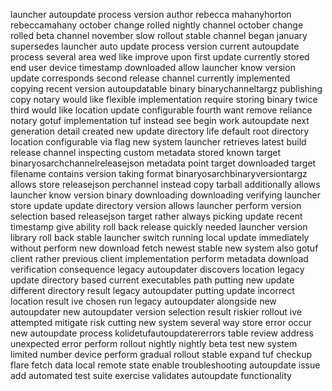 launcher autoupdate process version author rebecca mahanyhorton rebeccamahany october change rolled nightly channel october change rolled beta channel november slow rollout stable channel began january supersedes launcher auto update process version current autoupdate process several area wed like improve upon first update currently stored end user device timestamp downloaded allow launcher know version update corresponds second release channel currently implemented copying recent version autoupdatable binary binarychanneltargz publishing copy notary would like flexible implementation require storing binary twice third would like location update configurable fourth want remove reliance notary gotuf implementation tuf instead see begin work autoupdate next generation detail created new update directory life default root directory location configurable via flag new system launcher retrieves latest build release channel inspecting custom metadata stored known target binaryosarchchannelreleasejson metadata point target downloaded target filename contains version taking format binaryosarchbinaryversiontargz allows store releasejson perchannel instead copy tarball additionally allows launcher know version binary downloading downloading verifying launcher store update update directory version allows launcher perform version selection based releasejson target rather always picking update recent timestamp give ability roll back release quickly needed launcher version library roll back stable launcher switch running local update immediately without perform new download fetch newest stable new system also gotuf client rather previous client implementation perform metadata download verification consequence legacy autoupdater discovers location legacy update directory based current executables path putting new update different directory result legacy autoupdater putting update incorrect location result ive chosen run legacy autoupdater alongside new autoupdater new autoupdater version selection result riskier rollout ive attempted mitigate risk cutting new system several way store error occur new autoupdate process kolidetufautoupdatererrors table review address unexpected error perform rollout nightly nightly beta test new system limited number device perform gradual rollout stable expand tuf checkup flare fetch data local remote state enable troubleshooting autoupdate issue add automated test suite exercise validates autoupdate functionality